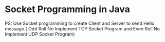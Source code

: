 # Socket Programming in Java

PS: Use Socket programming to create Client and Server to send Hello message.( Odd Roll No Implement TCP Socket Program and Even Roll No Implement UDP Socket Program)